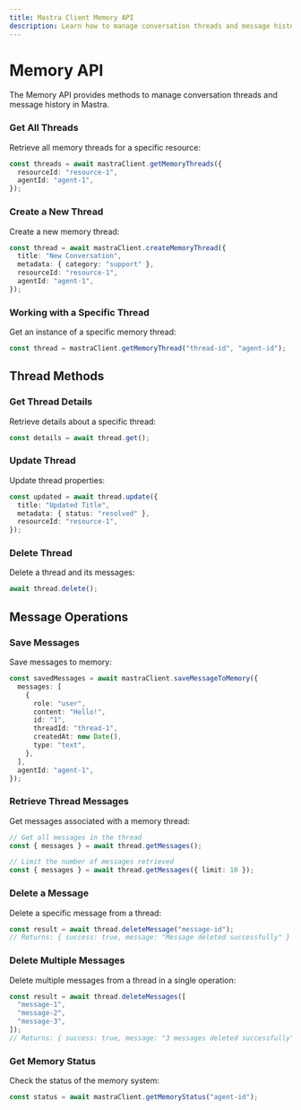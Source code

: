 ```yaml
---
title: Mastra Client Memory API
description: Learn how to manage conversation threads and message history in Mastra using the client-js SDK.
---
```


# Memory API

The Memory API provides methods to manage conversation threads and message history in Mastra.

### Get All Threads

Retrieve all memory threads for a specific resource:

```typescript
const threads = await mastraClient.getMemoryThreads({
  resourceId: "resource-1",
  agentId: "agent-1",
});
```

### Create a New Thread

Create a new memory thread:

```typescript
const thread = await mastraClient.createMemoryThread({
  title: "New Conversation",
  metadata: { category: "support" },
  resourceId: "resource-1",
  agentId: "agent-1",
});
```

### Working with a Specific Thread

Get an instance of a specific memory thread:

```typescript
const thread = mastraClient.getMemoryThread("thread-id", "agent-id");
```

## Thread Methods

### Get Thread Details

Retrieve details about a specific thread:

```typescript
const details = await thread.get();
```

### Update Thread

Update thread properties:

```typescript
const updated = await thread.update({
  title: "Updated Title",
  metadata: { status: "resolved" },
  resourceId: "resource-1",
});
```

### Delete Thread

Delete a thread and its messages:

```typescript
await thread.delete();
```

## Message Operations

### Save Messages

Save messages to memory:

```typescript
const savedMessages = await mastraClient.saveMessageToMemory({
  messages: [
    {
      role: "user",
      content: "Hello!",
      id: "1",
      threadId: "thread-1",
      createdAt: new Date(),
      type: "text",
    },
  ],
  agentId: "agent-1",
});
```

### Retrieve Thread Messages

Get messages associated with a memory thread:

```typescript
// Get all messages in the thread
const { messages } = await thread.getMessages();

// Limit the number of messages retrieved
const { messages } = await thread.getMessages({ limit: 10 });
```

### Delete a Message

Delete a specific message from a thread:

```typescript
const result = await thread.deleteMessage("message-id");
// Returns: { success: true, message: "Message deleted successfully" }
```

### Delete Multiple Messages

Delete multiple messages from a thread in a single operation:

```typescript
const result = await thread.deleteMessages([
  "message-1",
  "message-2",
  "message-3",
]);
// Returns: { success: true, message: "3 messages deleted successfully" }
```

### Get Memory Status

Check the status of the memory system:

```typescript
const status = await mastraClient.getMemoryStatus("agent-id");
```
